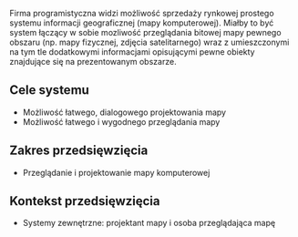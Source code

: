 Firma programistyczna widzi możliwość sprzedaży rynkowej prostego systemu informacji geograficznej (mapy komputerowej). Miałby to być system łączący w sobie mozliwość przeglądania bitowej mapy pewnego obszaru (np. mapy fizycznej, zdjęcia satelitarnego) wraz z umieszczonymi na tym tle dodatkowymi informacjami opisującymi pewne obiekty znajdujące się na prezentowanym obszarze.

## Cele systemu
- Możliwość łatwego, dialogowego projektowania mapy
- Możliwość łatwego i wygodnego przeglądania mapy

## Zakres przedsięwzięcia
- Przeglądanie i projektowanie mapy komputerowej

## Kontekst przedsięwzięcia
- Systemy zewnętrzne: projektant mapy i osoba przeglądająca mapę